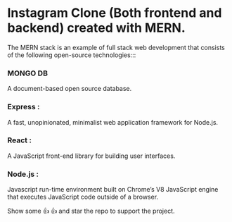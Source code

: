 # Instagram Clone (Both frontend and backend) created with MERN. #
 The MERN stack is an example of full stack web development that consists of the following open-source technologies:::
 ### MONGO DB ###  
 A document-based open source database.
 ### Express : ###
 A fast, unopinionated, minimalist web application framework for Node.js. 
 ### React :  ### 
 A JavaScript front-end library for building user interfaces. 
 ### Node.js : ###
 Javascript run-time environment built on Chrome’s V8 JavaScript engine that executes JavaScript code outside of a browser. 

Show some :+1:
:thumbsup: and star the repo to support the project.
